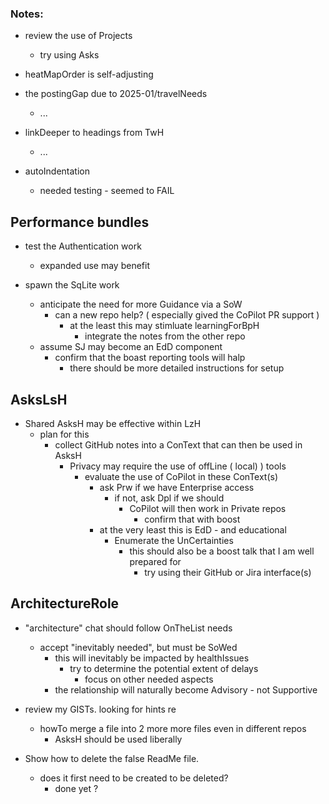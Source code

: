 ### Notes:
- review the use of Projects
  - try using Asks
- heatMapOrder is self-adjusting

- the postingGap due to 2025-01/travelNeeds
  - ...

- linkDeeper to headings from TwH
  - ...
 
- autoIndentation
  - needed testing - seemed to FAIL
  
## Performance bundles
- test the Authentication work
  - expanded use may benefit

- spawn the SqLite work
  - anticipate the need for more Guidance via a SoW
    - can a new repo help?  ( especially gived the CoPilot PR support )
      - at the least this may stimluate learningForBpH
        - integrate the notes from the other repo
  - assume SJ may become an EdD component
    - confirm that the boast reporting tools will halp
      - there should be more detailed instructions for setup


## AsksLsH
  - Shared AsksH may be effective within LzH
    - plan for this
      - collect GitHub notes into a ConText that can then be used in AsksH
        - Privacy may require the use of offLine ( local) ) tools
          - evaluate the use of CoPilot in these ConText(s)
            - ask Prw if we have Enterprise access
              - if not, ask Dpl if we should
                - CoPilot will then work in Private repos
                  - confirm that with boost
            - at the very least this is EdD - and educational
              - Enumerate the UnCertainties
                - this should also be a boost talk that I am well prepared for
                  - try using their GitHub or Jira interface(s)


## ArchitectureRole
- "architecture" chat should follow OnTheList needs
  - accept "inevitably needed", but must be SoWed
    - this will inevitably be impacted by healthIssues
      - try to determine the potential extent of delays
        - focus on other needed aspects
    - the relationship will naturally become Advisory - not Supportive

- review my GISTs. looking for hints re
  - howTo merge a file into 2 more more files even in different repos
    - AsksH should be used liberally

- Show how to delete the false ReadMe file.
  - does it first need to be created to be deleted?
    - done yet ?
